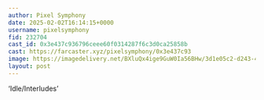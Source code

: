 ```yaml
---
author: Pixel Symphony
date: 2025-02-02T16:14:15+0000
username: pixelsymphony
fid: 232704
cast_id: 0x3e437c936796ceee60f0314287f6c3d0ca25858b
cast: https://farcaster.xyz/pixelsymphony/0x3e437c93
image: https://imagedelivery.net/BXluQx4ige9GuW0Ia56BHw/3d1e05c2-d243-434b-00d7-751220bb0600/original
layout: post
---
```


‘Idle/Interludes’

<img src='https://imagedelivery.net/BXluQx4ige9GuW0Ia56BHw/3d1e05c2-d243-434b-00d7-751220bb0600/original' alt='' referrerpolicy='no-referrer'/>
